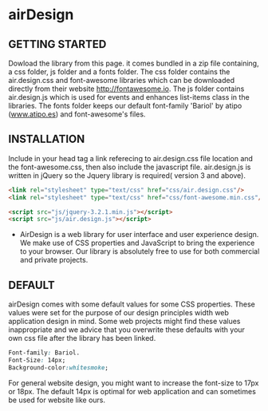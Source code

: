 # airDesign

## GETTING STARTED

Dowload the library from this page. it comes bundled in a zip file containing, a css folder, js folder and a fonts folder. The css folder contains the air.design.css and font-awesome libraries which can be downloaded directly from their website http://fontawesome.io. The js folder contains air.design.js which is used for events and enhances list-items class in the libraries. The fonts folder keeps our default font-family 'Bariol' by atipo (www.atipo.es) and font-awesome's files.

## INSTALLATION 
Include in your head tag a link referecing to air.design.css file location and the font-awesome.css, then also include the javascript file. air.design.js is written in jQuery so the Jquery library is required( version 3 and above). 

```html
<link rel="stylesheet" type="text/css" href="css/air.design.css"/>
<link rel="stylesheet" type="text/css" href="css/font-awesome.min.css"/>

<script src="js/jquery-3.2.1.min.js"></script>
<script src="js/air.design.js"></script>

```

* AirDesign is a web library for user interface and user experience design. We make use of CSS properties and JavaScript to bring the experience to your browser. Our library is absolutely free to use for both commercial and private projects.

## DEFAULT

airDesign comes with some default values for some CSS properties. These values were set for the purpose of our design principles width web application design in mind. Some web projects might find these values inappropriate and we advice that you overwrite these defaults with your own css file after the library has been linked.

```css
Font-family: Bariol. 
Font-Size: 14px; 
Background-color:whitesmoke; 

```
For general website design, you might want to increase the font-size to 17px or 18px. The default 14px is optimal for web application and can sometimes be used for website like ours.

